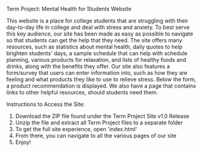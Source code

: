 Term Project: Mental Health for Students Website

This website is a place for college students that are struggling with their day-to-day life in college and deal with stress and anxiety. To best serve this key audience, our site has been made as easy as possible to navigate so that students can get the help that they need. The site offers many resources, such as statistics about mental health, daily quotes to help brighten students' days, a sample schedule that can help with schedule planning, various products for relaxation, and lists of healthy foods and drinks, along with the benefits they offer. Our site also features a form/survey that users can enter information into, such as how they are feeling and what products they like to use to relieve stress. Below the form, a product recommendation is displayed. We also have a page that contains links to other helpful resources, should students need them.

Instructions to Access the Site:
1. Download the ZIP file found under the Term Project Site v1.0 Release
2. Unzip the file and extract all Term Project files to a separate folder
3. To get the full site experience, open 'index.html'
4. From there, you can navigate to all the various pages of our site
5. Enjoy!
